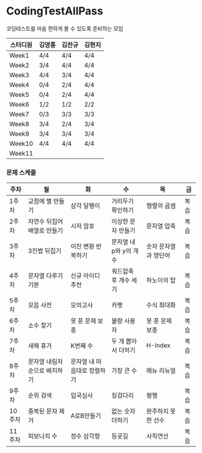 # CodingTestAllPass
코딩테스트를 마음 편하게 볼 수 있도록 준비하는 모임

스터디원|김영롱|김찬규|김현지|
---|---|---|---|
Week1|4/4|4/4|4/4
Week2|3/4|4/4|4/4
Week3|4/4|3/4|4/4
Week4|0/4|2/4|4/4
Week5|0/4|2/4|4/4
Week6|1/2|1/2|2/2
Week7|0/3|3/3|3/3
Week8|3/4|2/4|3/4
Week9|3/4|3/4|3/4
Week10|4/4|4/4|4/4
Week11|||

### 문제 스케줄
주차|월|화|수|목|금
---|---|---|---|---|---|
1주차|교점에 별 만들기|삼각 달팽이|거리두기 확인하기|행렬의 곱셈|복습
2주차|자연수 뒤집어 배열로 만들기|시저 암호|이상한 문자 만들기|문자열 압축|복습
3주차|3진법 뒤집기|이진 변환 반복하기|문자열 내 p와 y의 개수|숫자 문자열과 영단어|복습
4주차|문자열 다루기 기본|신규 아이디 추천|쿼드압축 후 개수 세기|하노이의 탑|복습
5주차|모음 사전|모의고사|카펫|수식 최대화|복습
6주차|소수 찾기|못 푼 문제 보충|불량 사용자|못 푼 문제 보충|복습
7주차|새해 휴가|K번째 수|두 개 뽑아서 더하기|H-Index|복습
8주차|문자열 내림차순으로 배치하기|문자열 내 마음대로 정렬하기|가장 큰 수|메뉴 리뉴얼|복습
9주차|순위 검색|입국심사|징검다리|평행|복습
10주차|중복된 문자 제거|A로B만들기|없는 숫자 더하기|완주하지 못한 선수|복습
11주차|피보나치 수|정수 삼각형|등굣길|사칙연산|복습
